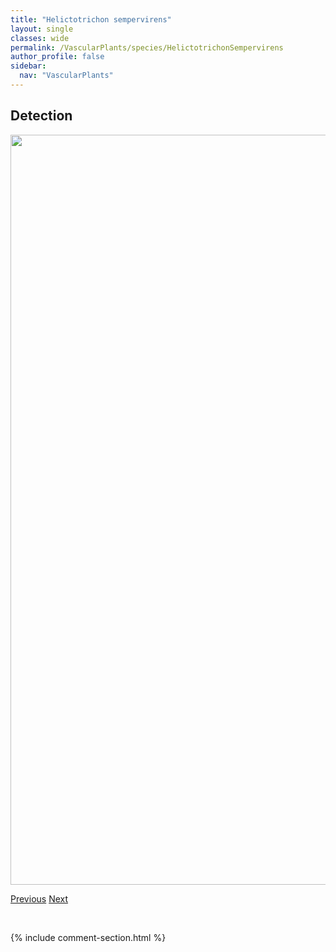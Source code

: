```yaml
---
title: "Helictotrichon sempervirens"
layout: single
classes: wide
permalink: /VascularPlants/species/HelictotrichonSempervirens
author_profile: false
sidebar:
  nav: "VascularPlants"
---
```


<h2>Detection</h2>

<a href="https://drive.google.com/uc?export=view&id=1nPcR1ejM7zpFjq_BsY7XSqG0HJcGblWj">
<img src="https://drive.google.com/uc?export=view&id=1nPcR1ejM7zpFjq_BsY7XSqG0HJcGblWj" height = "1200" width = "800">
</a>


<a href="/DevelopmentWebsite/VascularPlants/species/HelictochloaHookeri" class="pagination--pager" title="Helictochloa hookeri">Previous</a> <a href="/DevelopmentWebsite/VascularPlants/species/HemerocallisStellaDeOro" class="pagination--pager" title="Hemerocallis 'Stella de Oro'">Next</a>

<p>&nbsp;</p>

{% include comment-section.html %}
